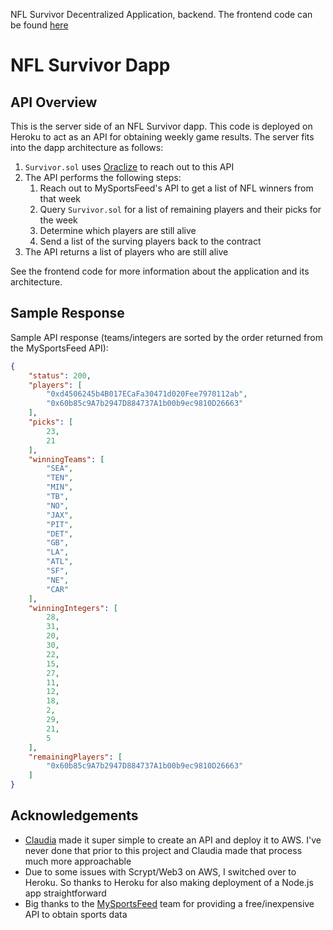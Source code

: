 NFL Survivor Decentralized Application, backend. The frontend code can be found [here](https://github.com/mds1/survivor-frontend)

# NFL Survivor Dapp
## API Overview
This is the server side of an NFL Survivor dapp. This code is deployed on Heroku to act as an API for obtaining weekly game results. The server fits into the dapp architecture as follows:
1. `Survivor.sol` uses [Oraclize](http://www.oraclize.it/) to reach out to this API
2. The API performs the following steps:
    1. Reach out to MySportsFeed's API to get a list of NFL winners from that week
    2. Query `Survivor.sol` for a list of remaining players and their picks for the week
    3. Determine which players are still alive
    4. Send a list of the surving players back to the contract
3. The API returns a list of players who are still alive

See the frontend code for more information about the application and its architecture.

## Sample Response
Sample API response (teams/integers are sorted by the order returned from the MySportsFeed API):

```json
{
    "status": 200,
    "players": [
        "0xd4506245b4B017ECaFa30471d020Fee7970112ab",
        "0x60b85c9A7b2947D884737A1b00b9ec9810D26663"
    ],
    "picks": [
        23,
        21
    ],
    "winningTeams": [
        "SEA",
        "TEN",
        "MIN",
        "TB",
        "NO",
        "JAX",
        "PIT",
        "DET",
        "GB",
        "LA",
        "ATL",
        "SF",
        "NE",
        "CAR"
    ],
    "winningIntegers": [
        28,
        31,
        20,
        30,
        22,
        15,
        27,
        11,
        12,
        18,
        2,
        29,
        21,
        5
    ],
    "remainingPlayers": [
        "0x60b85c9A7b2947D884737A1b00b9ec9810D26663"
    ]
}
```

## Acknowledgements
* [Claudia](https://claudiajs.com/) made it super simple to create an API and deploy it to AWS. I've never done that prior to this project and Claudia made that process much more approachable
* Due to some issues with Scrypt/Web3 on AWS, I switched over to Heroku. So thanks to Heroku for also making deployment of a Node.js app straightforward
* Big thanks to the [MySportsFeed](https://www.mysportsfeeds.com/) team for providing a free/inexpensive API to obtain sports data

